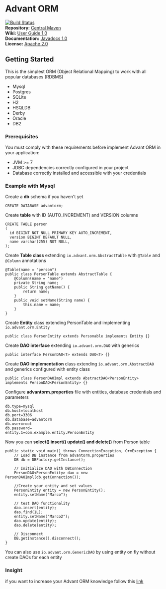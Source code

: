 # Advant ORM

[![Build Status](https://travis-ci.org/advantio/advant-orm.svg?branch=master)](https://travis-ci.org/advantio/advant-orm)  
**Repository:** [Central Maven](http://search.maven.org/#search%7Cga%7C1%7Cadvant-orm)  
**Wiki:** [User Guide 1.0](https://github.com/advantio/advant-orm/wiki/Advant-ORM-1.0)  
**Documentation:** [Javadocs 1.0](http://advantio.github.io/advant-orm/api-docs/1.0/javadoc/index.html)  
**License:** [Apache 2.0](http://www.apache.org/licenses/LICENSE-2.0)  

## Getting Started

This is the simplest ORM (Object Relational Mapping) to work with all popular databases (RDBMS) 
- Mysql
- Postgres
- SQLite
- H2
- HSQLDB
- Derby
- Oracle
- DB2

### Prerequisites
You must comply with these requirements before implement Advant ORM in your application: 
- JVM >= 7
- JDBC dependencies correctly configured in your project
- Database correctly installed and accessible with your credentials

### Example with Mysql
Create a **db** schema if you haven't yet
~~~~
CREATE DATABASE advantorm;
~~~~
Create **table** with ID (AUTO_INCREMENT) and VERSION columns
~~~~
CREATE TABLE person
(
  id BIGINT NOT NULL PRIMARY KEY AUTO_INCREMENT,
  version BIGINT DEFAULT NULL,
  name varchar(255) NOT NULL,
);
~~~~
Create **Table class** extending `io.advant.orm.AbstractTable` with `@Table` and `@Column` annotations
~~~~
@Table(name = "person")
public class PersonTable extends AbstractTable {
    @Column(name = "name")
    private String name;
    public String getName() {
        return name;
    }
    public void setName(String name) {
        this.name = name;
    }
}
~~~~
Create **Entity** class extending PersonTable and implementing `io.advant.orm.Entity`
~~~~
public class PersonEntity extends Personable implements Entity {}
~~~~
Create **DAO interface** extending `io.advant.orm.DAO` with generics
~~~~
public interface PersonDAO<T> extends DAO<T> {}
~~~~
Create **DAO implementation** class extending `io.advant.orm.AbstractDAO` and generics configured with entity class
~~~~
public class PersonDAOImpl extends AbstractDAO<PersonEntity> implements PersonDAO<PersonEntity> {}
~~~~
Configure **advantorm.properties** file with entities, database credentials and parameters
~~~~
db.type=mysql
db.host=localhost
db.port=3306
db.database=advantorm
db.user=root
db.password=
entity.1=com.example.entity.PersonEntity
~~~~
Now you can **select() insert() update() and delete()** from Person table
~~~~
public static void main() throws ConnectionException, OrmException {
    // Load DB instance from advantorm.properties
    DB db = DBFactory.getInstance();
    
    // Initialize DAO with DBConnection
    PersonDAO<PersonEntity> dao = new PersonDAOImpl(db.getConnection());
    
    //Create your entity and set values
    PersonEntity entity = new PersonEntity();
    entity.setName("Marco");
    
    // test DAO functionality
    dao.insert(entity);
    dao.find(1L);
    entity.setName("Marco2");
    dao.update(entity);
    dao.delete(entity);
    
    // Disconnect
    DB.getInstance().disconnect();
}
~~~~
You can also use `io.advant.orm.GenericDAO` by using entity on fly without create DAOs for each entity

### Insight
if you want to increase your Advant ORM knowledge follow this [link](https://github.com/advantio/advant-orm/wiki)
